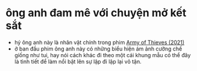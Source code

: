# ông anh đam mê với chuyện mở kết sắt

- hý ông anh này là nhân vật chính trong phim [Army of Thieves (2021)](Army%20of%20Thieves%20(2021).md)
- ở ban đầu phim ông anh này có những biểu hiện ám ảnh cưỡng chế giống như tui, hay nói cách khác đi theo một cái khung mẫu có thể đây là tình tiết để làm nổi bật lên sự lập đi lập lại vô tận.
